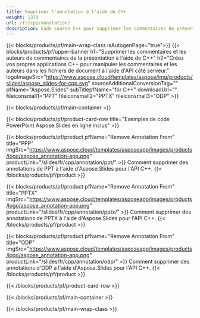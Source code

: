 ```yaml
---
title: Supprimer l'annotation à l'aide de C++
weight: 1370
url: /fr/cpp/annotation/
description: Code source C++ pour supprimer les commentaires de présentation
---
```


{{< blocks/products/pf/main-wrap-class isAutogenPage="true">}}
{{< blocks/products/pf/upper-banner h1="Supprimer les commentaires et les auteurs de commentaires de la présentation à l'aide de C++" h2="Créez vos propres applications C++ pour manipuler les commentaires et les auteurs dans les fichiers de document à l'aide d'API côté serveur." logoImageSrc="https://www.aspose.cloud/templates/aspose/img/products/slides/aspose_slides-for-cpp.svg" sourceAdditionalConversionTag="" pfName="Aspose.Slides" subTitlepfName="for C++" downloadUrl="" fileiconsmall1="PPT" fileiconsmall2="PPTX" fileiconsmall3="ODP" >}}

{{< blocks/products/pf/main-container >}}

{{< blocks/products/pf/product-card-row title="Exemples de code PowerPoint Aspose.Slides en ligne inclus" >}}

{{< blocks/products/pf/product pfName="Remove Annotation From" title="PPP" imgSrc="https://www.aspose.cloud/templates/asposeapp/images/products/logo/aspose_annotation-app.png" productLink="/slides/fr/cpp/annotation/ppt/" >}}
Comment supprimer des annotations de PPT à l'aide d'Aspose.Slides pour l'API C++.
{{< /blocks/products/pf/product >}}

{{< blocks/products/pf/product pfName="Remove Annotation From" title="PPTX" imgSrc="https://www.aspose.cloud/templates/asposeapp/images/products/logo/aspose_annotation-app.png" productLink="/slides/fr/cpp/annotation/pptx/" >}}
Comment supprimer des annotations de PPTX à l'aide d'Aspose.Slides pour l'API C++.
{{< /blocks/products/pf/product >}}

{{< blocks/products/pf/product pfName="Remove Annotation From" title="ODP" imgSrc="https://www.aspose.cloud/templates/asposeapp/images/products/logo/aspose_annotation-app.png" productLink="/slides/fr/cpp/annotation/odp/" >}}
Comment supprimer des annotations d'ODP à l'aide d'Aspose.Slides pour l'API C++.
{{< /blocks/products/pf/product >}}

{{< /blocks/products/pf/product-card-row >}}

{{< /blocks/products/pf/main-container >}}
    
{{< /blocks/products/pf/main-wrap-class >}}